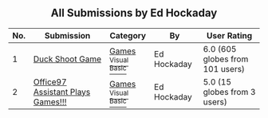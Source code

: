 ﻿<div align="center">

## All Submissions by Ed Hockaday

</div>

No.  | Submission | Category | By   | User Rating
---- | ---------- | -------- | ---- | -----------
1 | [Duck Shoot Game<br />](https://github.com/Planet-Source-Code/ed-hockaday-duck-shoot-game__1-1568) | [Games<br /><sup>Visual Basic</sup>](../ByCategory/games__1-38.md) | Ed Hockaday | 6.0 (605 globes from 101 users)
2 | [Office97 Assistant Plays Games\!\!\!<br />](https://github.com/Planet-Source-Code/ed-hockaday-office97-assistant-plays-games__1-1219) | [Games<br /><sup>Visual Basic</sup>](../ByCategory/games__1-38.md) | Ed Hockaday | 5.0 (15 globes from 3 users)
